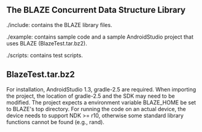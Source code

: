 The BLAZE Concurrent Data Structure Library
-------------------------------------------

./include: contains the BLAZE library files.

./example: contains sample code and a sample AndroidStudio project that uses
           BLAZE (BlazeTest.tar.bz2). 
           
./scripts: contains test scripts.

BlazeTest.tar.bz2
-----------------
For installation, AndroidStudio 1.3, gradle-2.5 are required. 
When importing the project, the location of gradle-2.5 and the SDK may need to 
be modified. The project expects a environment variable BLAZE_HOME be set to 
BLAZE's top directory. For running the code on an actual device, the device 
needs to support NDK >= r10, otherwise some standard library functions cannot be 
found (e.g., rand).

